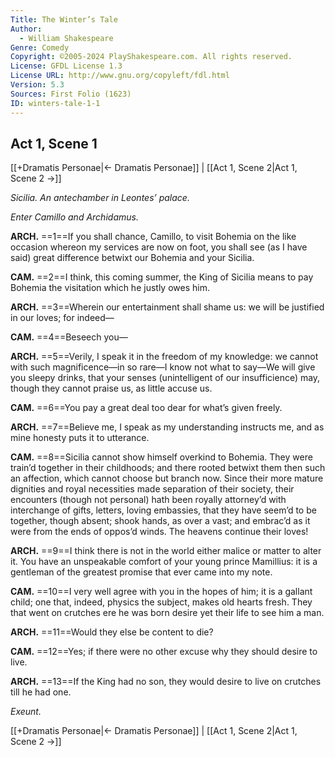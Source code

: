 ```yaml
---
Title: The Winter’s Tale
Author: 
  - William Shakespeare
Genre: Comedy
Copyright: ©2005-2024 PlayShakespeare.com. All rights reserved.
License: GFDL License 1.3
License URL: http://www.gnu.org/copyleft/fdl.html
Version: 5.3
Sources: First Folio (1623)
ID: winters-tale-1-1
---
```


## Act 1, Scene 1
[[+Dramatis Personae|← Dramatis Personae]] | [[Act 1, Scene 2|Act 1, Scene 2 →]]

*Sicilia. An antechamber in Leontes’ palace.*

*Enter Camillo and Archidamus.*

**ARCH.**
==1==If you shall chance, Camillo, to visit Bohemia on the like occasion whereon my services are now on foot, you shall see (as I have said) great difference betwixt our Bohemia and your Sicilia.

**CAM.**
==2==I think, this coming summer, the King of Sicilia means to pay Bohemia the visitation which he justly owes him.

**ARCH.**
==3==Wherein our entertainment shall shame us: we will be justified in our loves; for indeed⁠—

**CAM.**
==4==Beseech you⁠—

**ARCH.**
==5==Verily, I speak it in the freedom of my knowledge: we cannot with such magnificence—in so rare—I know not what to say—We will give you sleepy drinks, that your senses (unintelligent of our insufficience) may, though they cannot praise us, as little accuse us.

**CAM.**
==6==You pay a great deal too dear for what’s given freely.

**ARCH.**
==7==Believe me, I speak as my understanding instructs me, and as mine honesty puts it to utterance.

**CAM.**
==8==Sicilia cannot show himself overkind to Bohemia. They were train’d together in their childhoods; and there rooted betwixt them then such an affection, which cannot choose but branch now. Since their more mature dignities and royal necessities made separation of their society, their encounters (though not personal) hath been royally attorney’d with interchange of gifts, letters, loving embassies, that they have seem’d to be together, though absent; shook hands, as over a vast; and embrac’d as it were from the ends of oppos’d winds. The heavens continue their loves!

**ARCH.**
==9==I think there is not in the world either malice or matter to alter it. You have an unspeakable comfort of your young prince Mamillius: it is a gentleman of the greatest promise that ever came into my note.

**CAM.**
==10==I very well agree with you in the hopes of him; it is a gallant child; one that, indeed, physics the subject, makes old hearts fresh. They that went on crutches ere he was born desire yet their life to see him a man.

**ARCH.**
==11==Would they else be content to die?

**CAM.**
==12==Yes; if there were no other excuse why they should desire to live.

**ARCH.**
==13==If the King had no son, they would desire to live on crutches till he had one.

*Exeunt.*

[[+Dramatis Personae|← Dramatis Personae]] | [[Act 1, Scene 2|Act 1, Scene 2 →]]